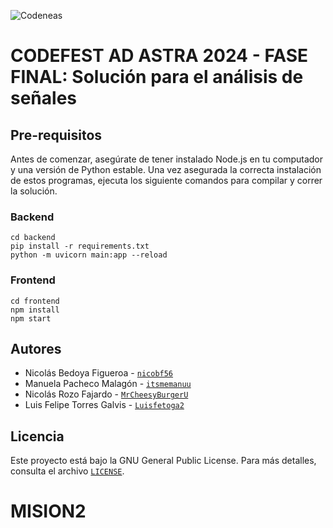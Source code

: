 ![Codeneas](https://github.com/user-attachments/assets/ece2a661-8f6a-4326-9f02-7af6eb25946e)


# CODEFEST AD ASTRA 2024 - FASE FINAL: Solución para el análisis de señales

## Pre-requisitos

Antes de comenzar, asegúrate de tener instalado Node.js en tu computador y una versión de Python estable. Una vez asegurada la correcta instalación de estos programas, ejecuta los siguiente comandos para compilar y correr la solución.

### Backend

```
cd backend
pip install -r requirements.txt
python -m uvicorn main:app --reload
```

### Frontend

```
cd frontend
npm install
npm start
```

## Autores

- Nicolás Bedoya Figueroa - [`nicobf56`](https://github.com/nicobf56)
- Manuela Pacheco Malagón - [`itsmemanuu`](https://github.com/itsmemanuu)
- Nicolás Rozo Fajardo - [`MrCheesyBurgerU`](https://github.com/MrCheesyBurgerU)
- Luis Felipe Torres Galvis - [`Luisfetoga2`](https://github.com/Luisfetoga2)

## Licencia

Este proyecto está bajo la GNU General Public License. Para más detalles, consulta el archivo [`LICENSE`](https://github.com/CODENEAS/CODEFEST2024-ELIMINATORIA/blob/main/LICENSE).
# MISION2
